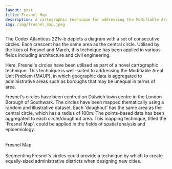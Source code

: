 ```yaml
---
layout: post
title: Fresnel Map
description: A cartographic technique for addressing the Modifiable Areal Unit Problem (MAUP)
img: /img/fresnel_map.jpeg
---
```


The Codex Atlanticus 221v-b depicts a diagram with a set of consecutive circles. Each crescent has the same area as the central circle. Utilised by the likes of Fresnel and March, this technique has been applied in various fields including architecture and civil engineering.

Here, Fresnel's circles have been utilised as part of a novel cartographic technique. This technique is well-suited to addressing the Modifiable Areal Unit Problem (MAUP), in which geographic data is aggregated to administrative areas such as boroughs that may be unequal in terms of area. 

Fresnel's circles have been centred on Dulwich town centre in the London Borough of Southwark. The circles have been mapped thematically using a random and illustrative dataset. Each 'doughnut' has the same area as the central circle, which has a radius of 100m. The points-based data has been aggregated to each circle/doughnut area. This mapping technique, titled the 'Fresnel Map', could be applied in the fields of spatial analysis and epidemiology.

<br>

<div class="col">
	<img class="col" src="{{ site.baseurl }}/img/fresnel_map.jpeg" alt="" title=""/>
</div>

<div class="col three caption">
	Fresnel Map
</div>

<br>

<div class="col">
	<img class="col" src="{{ site.baseurl }}/img/fresnel_segments.jpeg" alt="" title=""/>
</div>

<div class="col three caption">
	Segmenting Fresnel's circles could provide a technique by which to create equally-sized administrative districts when designing new cities.
</div>
